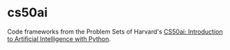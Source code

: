 # cs50ai
Code frameworks from the Problem Sets of Harvard's [CS50ai: Introduction to Artificial Intelligence with Python](https://cs50.harvard.edu/ai/2020/).

